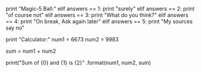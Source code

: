 print "Magic-5 Ball:"
elif answers == 1:
print "surely"
elif answers == 2:
print "of course not"
elif answers == 3:
print "What do you think?"
elif answers == 4:
print "On break, Ask again later"
elif answers == 5:
print "My sources say no"

print "Calculator:"
num1 = 6673
num2 = 9983
  

sum = num1 + num2 
  
 
print("Sum of {0} and {1} is {2}" .format(num1, num2, sum)
